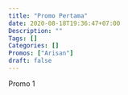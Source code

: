```yaml
---
title: "Promo Pertama"
date: 2020-08-18T19:36:47+07:00
Description: ""
Tags: []
Categories: []
Promos: ["Arisan"]
draft: false
---
```


Promo 1